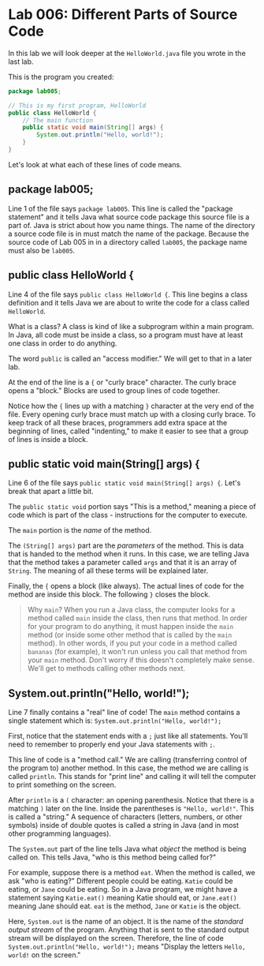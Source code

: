 # Lab 006: Different Parts of Source Code

In this lab we will look deeper at the `HelloWorld.java` file you wrote
in the last lab.

This is the program you created:

```java
package lab005;

// This is my first program, HelloWorld
public class HelloWorld {
    // The main function
    public static void main(String[] args) {
        System.out.println("Hello, world!");
    }
}
```

Let's look at what each of these lines of code means.

## package lab005;

Line 1 of the file says `package lab005`. This line is called the "package
statement" and it tells Java what source code package this source file is
a part of. Java is strict about how you name things. The name of the directory
a source code file is in must match the name of the package. Because the source
code of Lab 005 in in a directory called `lab005`, the package name must also
be `lab005`.

## public class HelloWorld {

Line 4 of the file says `public class HelloWorld {`. This line begins a class
definition and it tells Java we are about to write the code for a class called
`HelloWorld`.

What is a class? A class is kind of like a subprogram within a main program.
In Java, all code must be inside a class, so a program must have at least one
class in order to do anything.

The word `public` is called an "access modifier." We will get to that in a
later lab.

At the end of the line is a `{` or "curly brace" character. The curly brace
opens a "block." Blocks are used to group lines of code together.

Notice how the `{` lines up with a matching `}` character at the
very end of the file. Every opening curly brace must match up with a closing
curly brace. To keep track of all these braces, programmers add extra space
at the beginning of lines, called "indenting," to make it easier to see that
a group of lines is inside a block.

## public static void main(String[] args) {

Line 6 of the file says `public static void main(String[] args) {`. Let's break
that apart a little bit.

The `public static void` portion says "This is a method," meaning a piece of
code which is part of the class - instructions for the computer to execute.

The `main` portion is the *name* of the method.

The `(String[] args)` part are the *parameters* of the method. This is data that
is handed to the method when it runs. In this case, we are telling Java that the
method takes a parameter called `args` and that it is an array of `String`. The
meaning of all these terms will be explained later.

Finally, the `{` opens a block (like always). The actual lines of code for the
method are inside this block. The following `}` closes the block.

> Why `main`? When you run a Java class, the computer looks for a method called
> `main` inside the class, then runs that method. In order for your program to
> do anything, it must happen inside the `main` method (or inside some other
> method that is called by the `main` method). In other words, if you put your
> code in a method called `bananas` (for example), it won't run unless you
> call that method from your `main` method. Don't worry if this doesn't
> completely make sense. We'll get to methods calling other methods next.

## System.out.println("Hello, world!");

Line 7 finally contains a "real" line of code! The `main` method contains a
single statement which is: `System.out.println("Hello, world!");`

First, notice that the statement ends with a `;` just like all statements.
You'll need to remember to properly end your Java statements with `;`.

This line of code is a "method call." We are calling (transferring control
of the program to) another method. In this case, the method we are calling
is called `println`. This stands for "print line" and calling it will tell
the computer to print something on the screen.

After `println` is a `(` character: an opening parenthesis. Notice that
there is a matching `)` later on the line. Inside the parentheses is
`"Hello, world!"`. This is called a "string." A sequence of characters
(letters, numbers, or other symbols) inside of double quotes is called a
string in Java (and in most other programming languages).

The `System.out` part of the line tells Java what *object* the method is
being called on. This tells Java, "who is this method being called for?"

For example, suppose there is a method `eat`. When the method is called,
we ask "who is eating?" Different people could be eating. `Katie` could be
eating, or `Jane` could be eating. So in a Java program, we might have a
statement saying `Katie.eat()` meaning Katie should eat, or `Jane.eat()`
meaning Jane should eat. `eat` is the method, `Jane` or `Katie` is the
object.

Here, `System.out` is the name of an object. It is the name of the
*standard output stream* of the program. Anything that is sent to the
standard output stream will be displayed on the screen. Therefore, the
line of code `System.out.println("Hello, world!");` means "Display the
letters `Hello, world!` on the screen."
